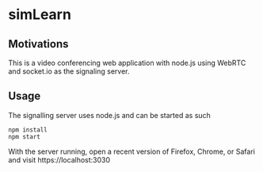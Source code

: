 # simLearn
## Motivations
This is a video conferencing web application with node.js using WebRTC and socket.io as the signaling server.

## Usage

The signalling server uses node.js and can be started as such
```
npm install
npm start
```
With the server running, open a recent version of Firefox, Chrome, or Safari and visit https://localhost:3030


